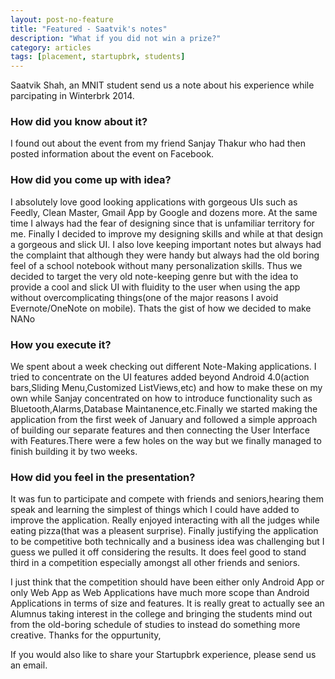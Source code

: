 ```yaml
---
layout: post-no-feature
title: "Featured - Saatvik's notes"
description: "What if you did not win a prize?"
category: articles
tags: [placement, startupbrk, students]
---
```


Saatvik Shah, an MNIT student send us a note about his experience while parcipating in Winterbrk 2014.

### How did you know about it?
I found out about the event from my friend Sanjay Thakur who had then posted information about the event on Facebook.

### How did you come up with idea?
I absolutely love good looking applications with gorgeous UIs such as Feedly, Clean Master, Gmail App by Google and dozens more. At the same time I always had the fear of designing since that is unfamiliar territory for me. Finally I decided to improve my designing skills and while at that design a gorgeous and slick UI. I also love keeping important notes but always had the complaint that although they were handy but always had the old boring feel of a school notebook without many personalization skills. Thus we decided to target the very old note-keeping genre but with the idea to provide a cool and slick UI with fluidity to the user when using the app without overcomplicating things(one of the major reasons I avoid Evernote/OneNote on mobile). Thats the gist of how we decided to make NANo

### How you execute it?
We spent about a week checking out different Note-Making applications. I tried to concentrate on the UI features added beyond Android 4.0(action bars,Sliding Menu,Customized ListViews,etc) and how to make these on my own while Sanjay concentrated on how to introduce functionality such as Bluetooth,Alarms,Database Maintanence,etc.Finally we started making the application from the first week of January and followed a simple approach of building our separate features and then connecting the User Interface with Features.There were a few holes on the way but we finally managed to finish building it by two weeks.

### How did you feel in the presentation?
It was fun to participate and compete with friends and seniors,hearing them speak and learning the simplest of things which I could have added to improve the application. Really enjoyed interacting with all the judges while eating pizza(that was a pleasent surprise). Finally justifying the application to be competitive both technically and a business idea was challenging but I guess we pulled it off considering the results. It does feel good to stand third in a competition especially amongst all other friends and seniors.

I just think that the competition should have been either only Android App or only Web App as Web Applications have much more scope than Android Applications in terms of size and features. 
It is really great to actually see an Alumnus taking interest in the college and bringing the students mind out from the old-boring schedule of studies to instead do something more creative.
Thanks for the oppurtunity,

If you would also like to share your Startupbrk experience, please send us an email.
